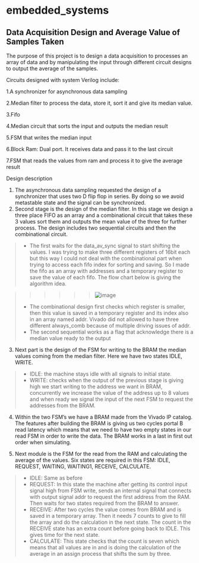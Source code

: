 # embedded_systems

## Data Acquisition Design and Average Value of Samples Taken

The purpose of this project is to design a data acquisition to processes an array of data and by manipulating the input through different circuit designs to output the average of the samples.

Circuits designed with system Verilog include:

1.A synchronizer for asynchronous data sampling

2.Median filter to process the data, store it, sort it and give its median value.

3.Fifo

4.Median circuit that sorts the input and outputs the median result

5.FSM that writes the median input

6.Block Ram: Dual port. It receives data and pass it to the last circuit

7.FSM that reads the values from ram and process it to give the average result

Design description

1. The asynchronous data sampling requested the design of a synchronizer that uses two D flip flop in series. By doing so we avoid metastable state and the signal can be synchronized.
2. Second stage is the design of the median filter. In this stage we design a three place FIFO as an array and a combinational circuit that takes these 3 values sort them and outputs the mean value of the three for further process.
The design includes two sequential circuits and then the combinational circuit.

> * The first waits for the data_av_sync signal to start shifting the values. I was trying to make three different registers of 16bit each but  this way I could not deal with the combinational part when trying to access each fifo index for sorting and saving. So I made the fifo as an   array with addresses and a temporary register to save the value of each fifo. The flow chart below is giving the algorithm idea.
  
 > > > > > > ![image](https://user-images.githubusercontent.com/26255619/121493642-b1eeb300-c9e0-11eb-89ff-59fc6011d6eb.png)
 > * The combinational design first checks which register is smaller, then this value is saved in a temporary register and its index also in an array named addr. Vivado did not allowed to have three different always_comb because of multiple driving issues of addr.
 >  * The second sequential works as a flag that acknowledge there is a median value ready to the output

3. Next part is the design of the FSM for writing to the BRAM the median values coming from the median filter. Here we have two states IDLE, WRITE.
> * IDLE: the machine stays idle with all signals to initial state.
> * WRITE: checks when the output of the previous stage is giving high we start writing to the address we want in BRAM, concurrently we increase the value of the address up to 8 values and when ready we signal the input of the next FSM to request the addresses from the BRAM.

4. Within the two FSM’s we have a BRAM made from the Vivado IP catalog. The features after building the BRAM is giving us two cycles portal B read latency which means that we need to have two empty states in our read FSM in order to write the data. The BRAM works in a last in first out order when simulating.

5. Next module is the FSM for the read from the RAM and calculating the average of the values. Six states are required in this FSM: IDLE, REQUEST, WAITING, WAITING1, RECEIVE, CALCULATE.
> * IDLE: Same as before
> * REQUEST: In this state the machine after getting its control input signal high from FSM write, sends an internal signal that connects with output signal addr to request the first address from the RAM. Then waits for two states required from the BRAM to answer.
> * RECEIVE: After two cycles the value comes from BRAM and is saved in a temporary array. Then it needs 7 counts to give to fill the array and do the calculation in the next state. The count in the RECEIVE state has an extra count before going back to IDLE. This gives time for the next state.
> * CALCULATE: This state checks that the count is seven which means that all values are in and is doing the calculation of the average in an assign process that shifts the sum by three.
